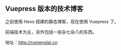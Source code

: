 ## Vuepress 版本的技术博客

之前使用 Hexo 搭建的静态博客，现在使用 Vuepress 了。

前端技术为主，另外包括一些杂七杂八的东西。

地址：http://rumenglai.cn
